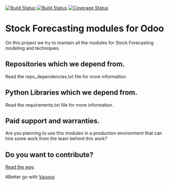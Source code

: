 [![Build Status](http://runbot.odoo.com/logo.png)](http://runbot.vauxoo.com/runbot/)
[![Build Status](https://travis-ci.org/Vauxoo/stock-forecasting.svg?branch=8.0)](https://travis-ci.org/Vauxoo/stock-forecasting)
[![Coverage Status](https://coveralls.io/repos/Vauxoo/stock-forecasting/badge.svg?branch=8.0&service=github)](https://coveralls.io/github/Vauxoo/stock-forecasting?branch=8.0)

Stock Forecasting modules for Odoo
===

On this project we try to mantain all the modules for Stock Forecasting
modeling and techniques.

Repositories which we depend from.
---

Read the repo_dependencies.txt file for more information.

Python Libraries which we depend from.
---

Read the requirements.txt file for more information.

Paid support and warranties.
---

Are you planning to use this modules in a production environment that can hire
some work from the team behind this work?

Do you want to contribute?
---

[Read the way](https://github.com/Vauxoo/stock-forecasting/blob/8.0/CONTRIBUTING.md).

#Better go with [Vauxoo](http://vauxoo.com)
